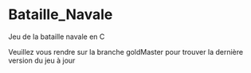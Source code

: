 # Bataille_Navale
Jeu de la bataille navale en C

Veuillez vous rendre sur la branche goldMaster pour trouver la dernière version du jeu à jour

